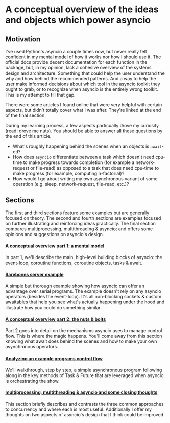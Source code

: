 # A conceptual overview of the ideas and objects which power asyncio

## Motivation

I've used Python's asyncio a couple times now, but never really felt confident in my mental model of how it works nor how I should use it. The official docs provide decent documentation for each function in the package, but, in my opinion, lack a cohesive overview of the systems design and architecture. Something that could help the user understand the why and how behind the recommended patterns. And a way to help the user make informed decisions about which tool in the asyncio toolkit they ought to grab, or to recognize when asyncio is the entirely wrong toolkit. This is my attempt to fill that gap.

There were some articles I found online that were very helpful with certain aspects, but didn't totally cover what I was after. They're linked at the end of the final section.

During my learning process, a few aspects particually drove my curiosity (read: drove me nuts). You should be able to answer all these questions by the end of this article.
- What's roughly happening behind the scenes when an objects is `await`-ed? 
- How does `asyncio` differentiate between a task which doesn't need cpu-time to make progress towards completion (for example a network-request or file-read) as opposed to a task that does need cpu-time to make progress (for example, computing n-factorial)?
- How would I go about writing my own asynchronous variant of some operation (e.g. sleep, network-request, file-read, etc.)?

## Sections

The first and third sections feature some examples but are generally focused on theory. The second and fourth sections are examples
focused on further illustrating and reinforcing ideas practically. The final section compares multiprocessing, multithreading & asyncio; and offers some opinions and suggestions on asyncio's design.

#### [A conceptual overview part 1: a mental model](https://github.com/anordin95/a-conceptual-overview-of-asyncio/blob/main/1-conceptual-overview-part-1.md)

In part 1, we'll describe the main, high-level building blocks of asyncio: the event-loop, coroutine functions,
coroutine objects, tasks & await. 

#### [Barebones server example](https://github.com/anordin95/a-conceptual-overview-of-asyncio/blob/main/2-barebones-network-io-example.md)

A simple but thorough example showing how asyncio can offer an advantage over serial programs. The example doesn't rely on 
any asyncio operators (besides the event-loop). It's all non-blocking sockets & custom awaitables that help you see what's
actually happening under the hood and illustrate how you could do something similar.

#### [A conceptual overview part 2: the nuts & bolts](https://github.com/anordin95/a-conceptual-overview-of-asyncio/blob/main/3-conceptual-overview-part-2.md)

Part 2 goes into detail on the mechanisms asyncio uses to manage control flow. This is where the magic happens. You'll
come away from this section knowing what await does behind the scenes and how to make your own asynchronous operators.

#### [Analyzing an example programs control flow](https://github.com/anordin95/a-conceptual-overview-of-asyncio/blob/main/5-conclusions.md)

We'll walkthrough, step by step, a simple asynchronous program following along in the key methods of Task & Future that are leveraged when asyncio is orchestrating the show. 

#### [multiprocessing, multithreading & asyncio and some closing thoughts](https://github.com/anordin95/a-conceptual-overview-of-asyncio/blob/main/5-conclusions.md)

This section briefly describes and contrasts the three common approaches to concurrency and where each is most useful. Additionally I offer my thoughts on two aspects of asyncio's design that I think could be improved.